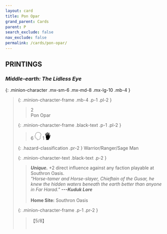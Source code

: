 ```yaml
---
layout: card
title: Pon Opar
grand_parent: Cards
parent: P
search_exclude: false
nav_exclude: false
permalink: /cards/pon-opar/
---
```


## PRINTINGS


### _Middle-earth: The Lidless Eye_

{: .minion-character .mx-sm-6 .mx-md-8 .mx-lg-10 .mb-4 }
> {: .minion-character-frame .mb-4 .p-1 .pl-2 }
> > <div class="hazard-mp">2</div>
> > <div class="card-name">Pon Opar</div>
>
> {: .minion-character-frame .black-text .p-1 .pl-2 }
> > 6 ![](/assets/images/mind.svg) 1![](/assets/images/di.svg)
>
> {: .hazard-classification .pr-2 }
> Warrior/Ranger/Sage Man
>
> {: .minion-character-text .black-text .p-2 }
> > _**Unique.**_ +2 direct influence against any faction playable at Southron Oasis. <br>_"Horse-tamer and Horse-slayer, Chieftain of the Gusar, he knew the hidden waters beneath the earth better than anyone in Far Harad."_ ***---&#65279;Kuduk Lore***  <br><br>**Home Site:** Southron Oasis 
>
> {: .minion-character-frame .p-1 .pr-2 }
> > <div class="card-shield">【5/8】</div>
> > <div class="card-corruption-white">&nbsp;</div>
